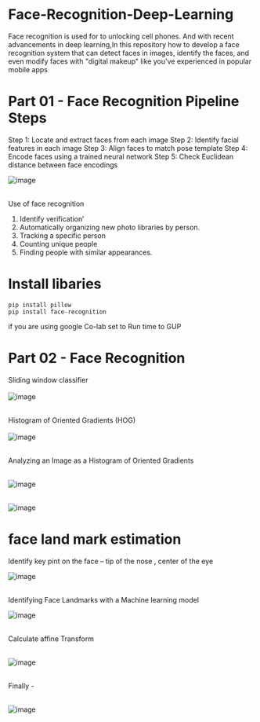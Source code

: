 # Face-Recognition-Deep-Learning
Face recognition is used for to unlocking cell phones. And with recent advancements in deep learning,In this repository how to develop a face recognition system that can detect faces in images, identify the faces, and even modify faces with "digital makeup" like you've experienced in popular mobile apps

# Part 01 - Face Recognition Pipeline Steps


Step 1: Locate and extract faces from each image
Step 2: Identify facial features in each image
Step 3: Align faces to match pose template
Step 4: Encode faces using a trained neural network
Step 5: Check Euclidean distance between face encodings

![image](https://github.com/778569/Face-Recognition-Deep-Learning/assets/52319671/ec1af474-671d-443d-b8af-bd9e84abcd1e)<br><br>

Use of face recognition 
1.	Identify verification’
2.	Automatically organizing new photo libraries by person.
3.	Tracking a specific person
4.	Counting unique people
5.	Finding people with similar appearances. 

# Install libaries

```
pip install pillow 
pip install face-recognition
```

if you are using google Co-lab set to Run time to GUP

# Part 02 - Face Recognition

Sliding window classifier<br><br>
![image](https://github.com/778569/Face-Recognition-Deep-Learning/assets/52319671/75838b3b-cedf-4010-8028-a9ecec082304)<br><br>

Histogram of Oriented Gradients (HOG)<br><br>
![image](https://github.com/778569/Face-Recognition-Deep-Learning/assets/52319671/b465d983-53df-4904-a6b0-760d9b254522)<br><br>

Analyzing an Image as a Histogram of Oriented Gradients <br><br>

![image](https://github.com/778569/Face-Recognition-Deep-Learning/assets/52319671/b0927838-0036-4a9e-abdb-d123de47e839)<br><br>

![image](https://github.com/778569/Face-Recognition-Deep-Learning/assets/52319671/7e306434-1e8a-429f-bdf6-044116c6fde6)

# face land mark estimation
Identify key pint on the face – tip of the nose , center of the eye

![image](https://github.com/778569/Face-Recognition-Deep-Learning/assets/52319671/30fdacf3-a01e-48e3-bd63-8c41a29f6c20)<br><br>

Identifying Face Landmarks with a Machine learning model

![image](https://github.com/778569/Face-Recognition-Deep-Learning/assets/52319671/6f09b7f9-4bb4-4060-8c4e-3681fbf187bb) <br><br>

Calculate affine Transform <br><br>

![image](https://github.com/778569/Face-Recognition-Deep-Learning/assets/52319671/30f20205-5e4e-4584-8eba-7e7e2d794917) <br><br>

Finally - <br><br>

![image](https://github.com/778569/Face-Recognition-Deep-Learning/assets/52319671/b59d4f7f-3421-42ba-8a92-de49584ed693) <br><br>



